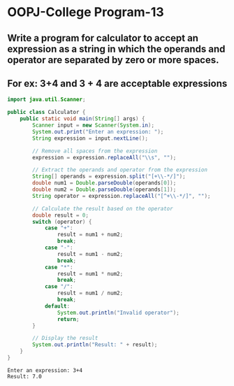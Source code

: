 # OOPJ-College Program-13

## Write a program for calculator to accept an expression as a string in which the operands and operator are separated by zero or more spaces.

## For ex: 3+4 and 3 + 4 are acceptable expressions


```JAVA
import java.util.Scanner;

public class Calculator {
    public static void main(String[] args) {
        Scanner input = new Scanner(System.in);
        System.out.print("Enter an expression: ");
        String expression = input.nextLine();

        // Remove all spaces from the expression
        expression = expression.replaceAll("\\s", "");

        // Extract the operands and operator from the expression
        String[] operands = expression.split("[+\\-*/]");
        double num1 = Double.parseDouble(operands[0]);
        double num2 = Double.parseDouble(operands[1]);
        String operator = expression.replaceAll("[^+\\-*/]", "");

        // Calculate the result based on the operator
        double result = 0;
        switch (operator) {
            case "+":
                result = num1 + num2;
                break;
            case "-":
                result = num1 - num2;
                break;
            case "*":
                result = num1 * num2;
                break;
            case "/":
                result = num1 / num2;
                break;
            default:
                System.out.println("Invalid operator");
                return;
        }

        // Display the result
        System.out.println("Result: " + result);
    }
}

```

```
Enter an expression: 3+4
Result: 7.0
```
